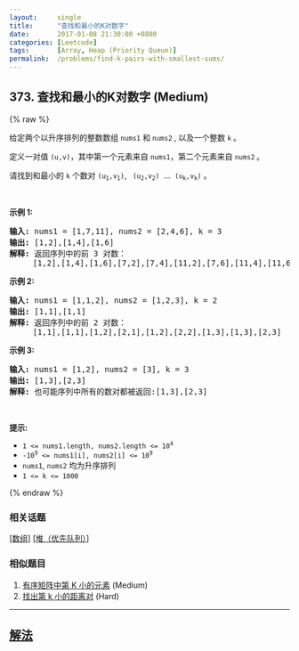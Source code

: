 ```yaml
---
layout:     single
title:      "查找和最小的K对数字"
date:       2017-01-08 21:30:00 +0800
categories: [Leetcode]
tags:       [Array, Heap (Priority Queue)]
permalink:  /problems/find-k-pairs-with-smallest-sums/
---
```


## 373. 查找和最小的K对数字 (Medium)

{% raw %}

<p>给定两个以升序排列的整数数组 <code>nums1</code> 和<strong> </strong><code>nums2</code><strong> </strong>, 以及一个整数 <code>k</code><strong> </strong>。</p>

<p>定义一对值 <code>(u,v)</code>，其中第一个元素来自 <code>nums1</code>，第二个元素来自 <code>nums2</code><strong> </strong>。</p>

<p>请找到和最小的 <code>k</code> 个数对 <code>(u<sub>1</sub>,v<sub>1</sub>)</code>, <code> (u<sub>2</sub>,v<sub>2</sub>)</code>  ...  <code>(u<sub>k</sub>,v<sub>k</sub>)</code> 。</p>

<p> </p>

<p><strong>示例 1:</strong></p>

<pre>
<strong>输入:</strong> nums1 = [1,7,11], nums2 = [2,4,6], k = 3
<strong>输出:</strong> [1,2],[1,4],[1,6]
<strong>解释: </strong>返回序列中的前 3 对数：
     [1,2],[1,4],[1,6],[7,2],[7,4],[11,2],[7,6],[11,4],[11,6]
</pre>

<p><strong>示例 2:</strong></p>

<pre>
<strong>输入: </strong>nums1 = [1,1,2], nums2 = [1,2,3], k = 2
<strong>输出: </strong>[1,1],[1,1]
<strong>解释: </strong>返回序列中的前 2 对数：
     [1,1],[1,1],[1,2],[2,1],[1,2],[2,2],[1,3],[1,3],[2,3]
</pre>

<p><strong>示例 3:</strong></p>

<pre>
<strong>输入: </strong>nums1 = [1,2], nums2 = [3], k = 3 
<strong>输出:</strong> [1,3],[2,3]
<strong>解释: </strong>也可能序列中所有的数对都被返回:[1,3],[2,3]
</pre>

<p> </p>

<p><strong>提示:</strong></p>

<ul>
	<li><code>1 <= nums1.length, nums2.length <= 10<sup>4</sup></code></li>
	<li><code>-10<sup>9</sup> <= nums1[i], nums2[i] <= 10<sup>9</sup></code></li>
	<li><code>nums1</code>, <code>nums2</code> 均为升序排列</li>
	<li><code>1 <= k <= 1000</code></li>
</ul>

{% endraw %}

### 相关话题
  [[数组](https://github.com/openset/leetcode/tree/master/tag/array/README.md)]
  [[堆（优先队列）](https://github.com/openset/leetcode/tree/master/tag/heap-priority-queue/README.md)]

### 相似题目
  1. [有序矩阵中第 K 小的元素](/problems/kth-smallest-element-in-a-sorted-matrix) (Medium)
  1. [找出第 k 小的距离对](/problems/find-k-th-smallest-pair-distance) (Hard)

---

## [解法](https://github.com/openset/leetcode/tree/master/problems/find-k-pairs-with-smallest-sums)
